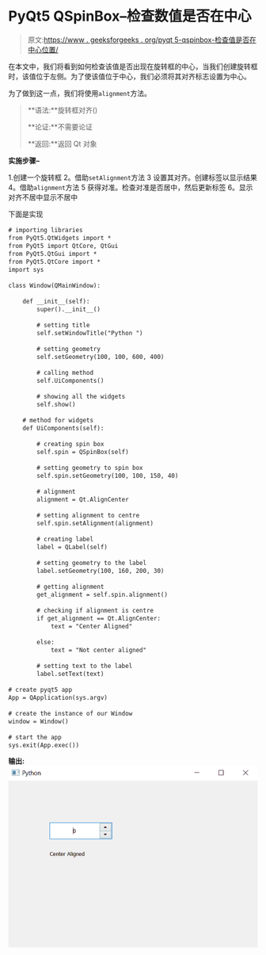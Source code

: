 # PyQt5 QSpinBox–检查数值是否在中心

> 原文:[https://www . geeksforgeeks . org/pyqt 5-qspinbox-检查值是否在中心位置/](https://www.geeksforgeeks.org/pyqt5-qspinbox-checking-if-value-is-at-center/)

在本文中，我们将看到如何检查该值是否出现在旋转框的中心，当我们创建旋转框时，该值位于左侧。为了使该值位于中心，我们必须将其对齐标志设置为中心。

为了做到这一点，我们将使用`alignment`方法。

> **语法:**旋转框对齐()
> 
> **论证:**不需要论证
> 
> **返回:**返回 Qt 对象

**实施步骤–**

1.创建一个旋转框
2。借助`setAlignment`方法
3 设置其对齐。创建标签以显示结果
4。借助`alignment`方法
5 获得对准。检查对准是否居中，然后更新标签
6。显示对齐不居中显示不居中

下面是实现

```
# importing libraries
from PyQt5.QtWidgets import * 
from PyQt5 import QtCore, QtGui
from PyQt5.QtGui import * 
from PyQt5.QtCore import * 
import sys

class Window(QMainWindow):

    def __init__(self):
        super().__init__()

        # setting title
        self.setWindowTitle("Python ")

        # setting geometry
        self.setGeometry(100, 100, 600, 400)

        # calling method
        self.UiComponents()

        # showing all the widgets
        self.show()

    # method for widgets
    def UiComponents(self):

        # creating spin box
        self.spin = QSpinBox(self)

        # setting geometry to spin box
        self.spin.setGeometry(100, 100, 150, 40)

        # alignment
        alignment = Qt.AlignCenter

        # setting alignment to centre
        self.spin.setAlignment(alignment)

        # creating label
        label = QLabel(self)

        # setting geometry to the label
        label.setGeometry(100, 160, 200, 30)

        # getting alignment
        get_alignment = self.spin.alignment()

        # checking if alignment is centre
        if get_alignment == Qt.AlignCenter:
            text = "Center Aligned"

        else:
            text = "Not center aligned"

        # setting text to the label
        label.setText(text)

# create pyqt5 app
App = QApplication(sys.argv)

# create the instance of our Window
window = Window()

# start the app
sys.exit(App.exec())
```

**输出:**
![](img/9a1333034145b9d1a1cce2912fa89917.png)